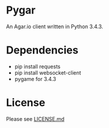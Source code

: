 # Pygar
An Agar.io client written in Python 3.4.3.

# Dependencies
- pip install requests
- pip install websocket-client
- pygame for 3.4.3

# License
Please see 
[LICENSE.md](https://github.com/Raeon/pygar/blob/master/LICENSE.md)

